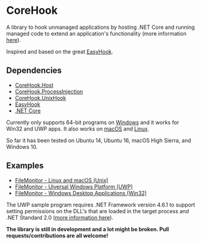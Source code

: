 # CoreHook

A library to hook unmanaged applications by hosting .NET Core and running managed code to extend an application's functionality (more information [here](https://github.com/dotnet/docs/blob/master/docs/core/tutorials/netcore-hosting.md)).  

Inspired and based on the great [EasyHook](https://github.com/EasyHook/EasyHook).

## Dependencies

* [CoreHook.Host](https://github.com/unknownv2/CoreHook.Host)
* [CoreHook.ProcessInjection](https://github.com/unknownv2/CoreHook.ProcessInjection)
* [CoreHook.UnixHook](https://github.com/unknownv2/CoreHook.UnixHook)
* [EasyHook](https://github.com/EasyHook/EasyHook)
* [.NET Core](https://docs.microsoft.com/en-us/dotnet/core/)

Currently only supports 64-bit programs on [Windows](https://docs.microsoft.com/en-us/dotnet/core/windows-prerequisites?tabs=netcore2x) and it works for Win32 and UWP apps. It also works on [macOS](https://docs.microsoft.com/en-us/dotnet/core/macos-prerequisites?tabs=netcore2x) and [Linux](https://docs.microsoft.com/en-us/dotnet/core/linux-prerequisites?tabs=netcore2x).

So far it has been tested on Ubuntu 14, Ubuntu 16, macOS High Sierra, and Windows 10.

## Examples

 * [FileMonitor - Linux and macOS (Unix)](Examples/Unix/CoreHook.Unix.FileMonitor/)
 * [FileMonitor - Uiversal Windows Platform (UWP)](Examples/UWP/CoreHook.UWP.FileMonitor/) 
 * [FileMonitor - Windows Desktop Applications (Win32)](Examples/CoreHook.FileMonitor)


 The UWP sample program requires .NET Framework version 4.6.1 to support setting permissions on the DLL's that are loaded in the target process and .NET Standard 2.0 ([more information here](https://docs.microsoft.com/en-us/dotnet/standard/net-standard)).

**The library is still in development and a lot might be broken. Pull requests/contributions are all welcome!**